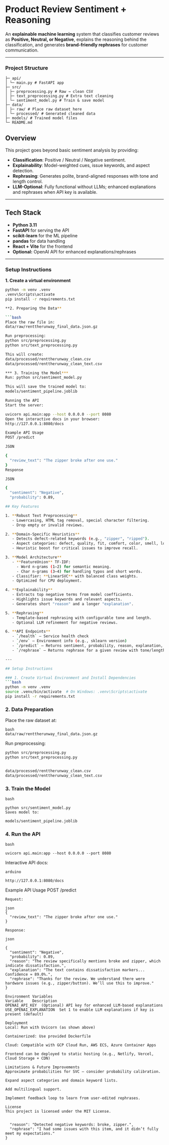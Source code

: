 # Product Review Sentiment + Reasoning

An **explainable machine learning** system that classifies customer reviews as **Positive, Neutral, or Negative**, explains the reasoning behind the classification, and generates **brand-friendly rephrases** for customer communication.

---

### Project Structure
```
├─ api/
│ └─ main.py # FastAPI app
├─ src/
│ ├─ preprocessing.py # Raw → clean CSV
│ ├─ text_preprocessing.py # Extra text cleaning
│ └─ sentiment_model.py # Train & save model
├─ data/
│ ├─ raw/ # Place raw dataset here
│ └─ processed/ # Generated cleaned data
├─ models/ # Trained model files
└─ README.md
```

## Overview

This project goes beyond basic sentiment analysis by providing:

- **Classification**: Positive / Neutral / Negative sentiment.
- **Explainability**: Model-weighted cues, issue keywords, and aspect detection.
- **Rephrasing**: Generates polite, brand-aligned responses with tone and length control.
- **LLM-Optional**: Fully functional without LLMs; enhanced explanations and rephrases when API key is available.

---

## Tech Stack

- **Python 3.11**
- **FastAPI** for serving the API
- **scikit-learn** for the ML pipeline
- **pandas** for data handling
- **React + Vite** for the frontend
- **Optional:** OpenAI API for enhanced explanations/rephrases

---
### Setup Instructions

**1. Create a virtual environment**

```bash
python -m venv .venv
.venv\Scripts\activate
pip install -r requirements.txt

**2. Preparing the Data**

```bash
Place the raw file in:
data/raw/renttherunway_final_data.json.gz

Run preprocessing:
python src/preprocessing.py
python src/text_preprocessing.py

This will create:
data/processed/renttherunway_clean.csv
data/processed/renttherunway_clean_text.csv

*** 3. Training the Model***
Run: python src/sentiment_model.py

This will save the trained model to:
models/sentiment_pipeline.joblib

Running the API
Start the server:

uvicorn api.main:app --host 0.0.0.0 --port 8080
Open the interactive docs in your browser:
http://127.0.0.1:8080/docs

Example API Usage
POST /predict

JSON

{
  "review_text": "The zipper broke after one use."
}
Response

JSON

{
  "sentiment": "Negative",
  "probability": 0.89,

## Key Features

1. **Robust Text Preprocessing**  
   - Lowercasing, HTML tag removal, special character filtering.  
   - Drop empty or invalid reviews.

2. **Domain-Specific Heuristics**  
   - Detects defect-related keywords (e.g., "zipper", "ripped").  
   - Aspect categories: defect, quality, fit, comfort, color, smell, logistics, price.  
   - Heuristic boost for critical issues to improve recall.

3. **Model Architecture**  
   - **FeatureUnion** TF-IDF:  
     - Word n-grams (1–2) for semantic meaning.  
     - Char n-grams (3–4) for handling typos and short words.  
   - Classifier: **LinearSVC** with balanced class weights.  
   - Optimized for CPU deployment.

4. **Explainability**  
   - Extracts top negative terms from model coefficients.  
   - Highlights issue keywords and relevant aspects.  
   - Generates short "reason" and a longer "explanation".

5. **Rephrasing**  
   - Template-based rephrasing with configurable tone and length.  
   - Optional LLM refinement for negative reviews.

6. **API Endpoints**  
   - `/health` – Service health check  
   - `/env` – Environment info (e.g., sklearn version)  
   - `/predict` – Returns sentiment, probability, reason, explanation, rephrase  
   - `/rephrase` – Returns rephrase for a given review with tone/length controls  

---

## Setup Instructions

### 1. Create Virtual Environment and Install Dependencies
```bash
python -m venv .venv
source .venv/bin/activate  # On Windows: .venv\Scripts\activate
pip install -r requirements.txt
```

### 2. Data Preparation
Place the raw dataset at:

```
bash
data/raw/renttherunway_final_data.json.gz
```

Run preprocessing:
```bash
python src/preprocessing.py
python src/text_preprocessing.py

```

```bash

data/processed/renttherunway_clean.csv
data/processed/renttherunway_clean_text.csv

```
### 3. Train the Model
```
bash

python src/sentiment_model.py
Saves model to:
```
```bash
models/sentiment_pipeline.joblib
```
### 4. Run the API
```
bash

uvicorn api.main:app --host 0.0.0.0 --port 8080
```
Interactive API docs:
```
arduino

http://127.0.0.1:8080/docs
```

Example API Usage
POST /predict
```
Request:

json
{
  "review_text": "The zipper broke after one use."
}
```
```
Response:

json

{
  "sentiment": "Negative",
  "probability": 0.89,
  "reason": "The review specifically mentions broke and zipper, which indicate dissatisfaction.",
  "explanation": "The text contains dissatisfaction markers... Confidence ≈ 89.0%.",
  "rephrase": "Thanks for the review. We understand there were hardware issues (e.g., zipper/button). We’ll use this to improve."
}
```
```
Environment Variables
Variable	Description
OPENAI_API_KEY	(Optional) API key for enhanced LLM-based explanations
USE_OPENAI_EXPLANATION	Set 1 to enable LLM explanations if key is present (default)
```
```
Deployment
Local: Run with Uvicorn (as shown above)

Containerized: Use provided Dockerfile

Cloud: Compatible with GCP Cloud Run, AWS ECS, Azure Container Apps
```
```
Frontend can be deployed to static hosting (e.g., Netlify, Vercel, Cloud Storage + CDN)

Limitations & Future Improvements
Approximate probabilities for SVC — consider probability calibration.

Expand aspect categories and domain keyword lists.

Add multilingual support.

Implement feedback loop to learn from user-edited rephrases.
```
```
License
This project is licensed under the MIT License.
```
```

  "reason": "Detected negative keywords: broke, zipper.",
  "rephrase": "I had some issues with this item, and it didn’t fully meet my expectations."
}
